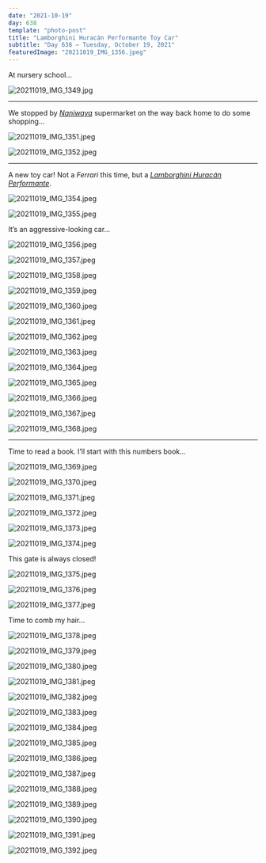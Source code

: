 ```yaml
---
date: "2021-10-19"
day: 638
template: "photo-post"
title: "Lamborghini Huracán Performante Toy Car"
subtitle: "Day 638 – Tuesday, October 19, 2021"
featuredImage: "20211019_IMG_1356.jpeg"
---
```


At nursery school…

![20211019_IMG_1349.jpg](20211019_IMG_1349.jpg)

<hr />

We stopped by *<a href="https://goo.gl/maps/6TR9TWvpAoJNff2c7">Naniwaya</a>* supermarket on the way back home to do some shopping…

![20211019_IMG_1351.jpeg](20211019_IMG_1351.jpeg)

![20211019_IMG_1352.jpeg](20211019_IMG_1352.jpeg)

<hr />

A new toy car! Not a *Ferrari* this time, but a *<a href="https://en.wikipedia.org/wiki/Lamborghini_Hurac%C3%A1n#Hurac%C3%A1n_LP_640-4_Performante_(2017%E2%80%932019)">Lamborghini Huracán Performante</a>*.

![20211019_IMG_1354.jpeg](20211019_IMG_1354.jpeg)

![20211019_IMG_1355.jpeg](20211019_IMG_1355.jpeg)

It’s an aggressive-looking car…

![20211019_IMG_1356.jpeg](20211019_IMG_1356.jpeg)

![20211019_IMG_1357.jpeg](20211019_IMG_1357.jpeg)

![20211019_IMG_1358.jpeg](20211019_IMG_1358.jpeg)

![20211019_IMG_1359.jpeg](20211019_IMG_1359.jpeg)

![20211019_IMG_1360.jpeg](20211019_IMG_1360.jpeg)

![20211019_IMG_1361.jpeg](20211019_IMG_1361.jpeg)

![20211019_IMG_1362.jpeg](20211019_IMG_1362.jpeg)

![20211019_IMG_1363.jpeg](20211019_IMG_1363.jpeg)

![20211019_IMG_1364.jpeg](20211019_IMG_1364.jpeg)

![20211019_IMG_1365.jpeg](20211019_IMG_1365.jpeg)

![20211019_IMG_1366.jpeg](20211019_IMG_1366.jpeg)

![20211019_IMG_1367.jpeg](20211019_IMG_1367.jpeg)

![20211019_IMG_1368.jpeg](20211019_IMG_1368.jpeg)

<hr />

Time to read a book. I’ll start with this numbers book…

![20211019_IMG_1369.jpeg](20211019_IMG_1369.jpeg)

![20211019_IMG_1370.jpeg](20211019_IMG_1370.jpeg)

![20211019_IMG_1371.jpeg](20211019_IMG_1371.jpeg)

![20211019_IMG_1372.jpeg](20211019_IMG_1372.jpeg)

![20211019_IMG_1373.jpeg](20211019_IMG_1373.jpeg)

![20211019_IMG_1374.jpeg](20211019_IMG_1374.jpeg)

This gate is always closed! 

![20211019_IMG_1375.jpeg](20211019_IMG_1375.jpeg)

![20211019_IMG_1376.jpeg](20211019_IMG_1376.jpeg)

![20211019_IMG_1377.jpeg](20211019_IMG_1377.jpeg)

Time to comb my hair…

![20211019_IMG_1378.jpeg](20211019_IMG_1378.jpeg)

![20211019_IMG_1379.jpeg](20211019_IMG_1379.jpeg)

![20211019_IMG_1380.jpeg](20211019_IMG_1380.jpeg)

![20211019_IMG_1381.jpeg](20211019_IMG_1381.jpeg)

![20211019_IMG_1382.jpeg](20211019_IMG_1382.jpeg)

![20211019_IMG_1383.jpeg](20211019_IMG_1383.jpeg)

![20211019_IMG_1384.jpeg](20211019_IMG_1384.jpeg)

![20211019_IMG_1385.jpeg](20211019_IMG_1385.jpeg)

![20211019_IMG_1386.jpeg](20211019_IMG_1386.jpeg)

![20211019_IMG_1387.jpeg](20211019_IMG_1387.jpeg)

![20211019_IMG_1388.jpeg](20211019_IMG_1388.jpeg)

![20211019_IMG_1389.jpeg](20211019_IMG_1389.jpeg)

![20211019_IMG_1390.jpeg](20211019_IMG_1390.jpeg)

![20211019_IMG_1391.jpeg](20211019_IMG_1391.jpeg)

![20211019_IMG_1392.jpeg](20211019_IMG_1392.jpeg)
